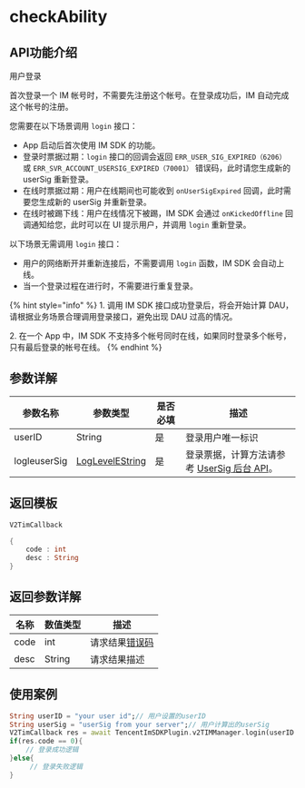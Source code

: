 # checkAbility



## API功能介绍

用户登录

首次登录一个 IM 帐号时，不需要先注册这个帐号。在登录成功后，IM 自动完成这个帐号的注册。

您需要在以下场景调用 `login` 接口：

* App 启动后首次使用 IM SDK 的功能。
* 登录时票据过期：`login` 接口的回调会返回 `ERR_USER_SIG_EXPIRED（6206）` 或 `ERR_SVR_ACCOUNT_USERSIG_EXPIRED（70001）` 错误码，此时请您生成新的 userSig 重新登录。
* 在线时票据过期：用户在线期间也可能收到 `onUserSigExpired` 回调，此时需要您生成新的 userSig 并重新登录。
* 在线时被踢下线：用户在线情况下被踢，IM SDK 会通过 `onKickedOffline` 回调通知给您，此时可以在 UI 提示用户，并调用 `login` 重新登录。

以下场景无需调用 `login` 接口：

* 用户的网络断开并重新连接后，不需要调用 `login` 函数，IM SDK 会自动上线。
* 当一个登录过程在进行时，不需要进行重复登录。

{% hint style="info" %}
1\. 调用 IM SDK 接口成功登录后，将会开始计算 DAU，请根据业务场景合理调用登录接口，避免出现 DAU 过高的情况。

2\. 在一个 App 中，IM SDK 不支持多个帐号同时在线，如果同时登录多个帐号，只有最后登录的帐号在线。
{% endhint %}

## 参数详解

| 参数名称         | 参数类型                                        | 是否必填 | 描述                                                                                   |
| ------------ | ------------------------------------------- | ---- | ------------------------------------------------------------------------------------ |
| userID       | String                                      | 是    | 登录用户唯一标识                                                                             |
| logleuserSig | [LogLevelEString](../enums/loglevelenum.md) | 是    | 登录票据，计算方法请参考 [UserSig 后台 API](https://cloud.tencent.com/document/product/269/32688)。 |

## 返回模板

```dart
V2TimCallback

{
    code : int
    desc : String
}
```

## 返回参数详解

| 名称   | 数值类型   | 描述                                                             |
| ---- | ------ | -------------------------------------------------------------- |
| code | int    | 请求结果[错误码](https://cloud.tencent.com/document/product/269/1671) |
| desc | String | 请求结果描述                                                         |

## 使用案例  &#x20;

```dart
String userID = "your user id";// 用户设置的userID
String userSig = "userSig from your server";// 用户计算出的userSig
V2TimCallback res = await TencentImSDKPlugin.v2TIMManager.login(userID: userID, userSig: userSig);
if(res.code == 0){
    // 登录成功逻辑    
}else{
     // 登录失败逻辑
}
```
